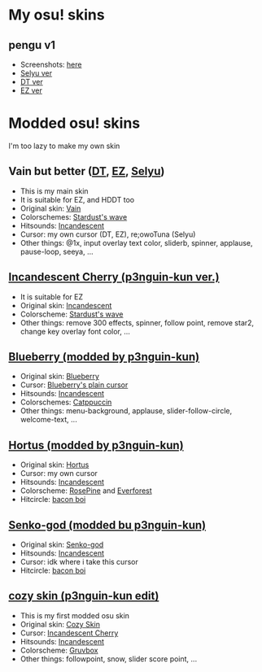 # My osu! skins
## pengu v1
- Screenshots: [here](https://imgur.com/a/lgaOy7v)
- [Selyu ver](https://files.catbox.moe/bzt31b.osk)
- [DT ver](https://files.catbox.moe/7b77zr.osk)
- [EZ ver](https://files.catbox.moe/zroua6.osk)

# Modded osu! skins
I'm too lazy to make my own skin

## Vain but better ([DT](https://files.catbox.moe/8p93i1.osk), [EZ](https://files.catbox.moe/n332f5.osk), [Selyu](https://files.catbox.moe/kz2qjy.osk))
- This is my main skin
- It is suitable for EZ, and HDDT too
- Original skin: [Vain](https://osu.ppy.sh/community/forums/topics/1872336)
- Colorschemes: [Stardust's wave](https://github.com/Stardust-kyun/dotfiles)
- Hitsounds: [Incandescent](https://osu.ppy.sh/community/forums/topics/537156)
- Cursor: my own cursor (DT, EZ), re;owoTuna (Selyu)
- Other things: @1x, input overlay text color, sliderb, spinner, applause, pause-loop, seeya, ...

## [Incandescent Cherry (p3nguin-kun ver.)](https://files.catbox.moe/ts69f1.osk)
- It is suitable for EZ
- Original skin: [Incandescent](https://osu.ppy.sh/community/forums/topics/537156)
- Colorscheme: [Stardust's wave](https://github.com/Stardust-kyun/dotfiles)
- Other things: remove 300 effects, spinner, follow point, remove star2, change key overlay font color, ...

## [Blueberry (modded by p3nguin-kun)](https://files.catbox.moe/mlxjuz.osk)
- Original skin: [Blueberry](https://osu.ppy.sh/community/forums/topics/588355)
- Cursor: [Blueberry's plain cursor](https://osu.ppy.sh/community/forums/topics/588355)
- Hitsounds: [Incandescent](https://osu.ppy.sh/community/forums/topics/537156)
- Colorschemes: [Catppuccin](https://github.com/catppuccin/catppuccin)
- Other things: menu-background, applause, slider-follow-circle, welcome-text, ...

## [Hortus (modded by p3nguin-kun)](https://files.catbox.moe/pwwcy2.osk)
- Original skin: [Hortus](https://osu.ppy.sh/community/forums/topics/1621380)
- Cursor: my own cursor
- Hitsounds: [Incandescent](https://osu.ppy.sh/community/forums/topics/537156)
- Colorscheme: [RosePine](https://rosepinetheme.com/) and [Everforest](https://github.com/sainnhe/everforest)
- Hitcircle: [bacon boi](https://skins.osuck.net/skins/1648)

## [Senko-god (modded bu p3nguin-kun)](https://files.catbox.moe/p7k817.osk)
- Original skin: [Senko-god](https://osuskins.net/skin/BxXfk3f)
- Hitsounds: [Incandescent](https://osu.ppy.sh/community/forums/topics/537156)
- Cursor: idk where i take this cursor
- Hitcircle: [bacon boi](https://skins.osuck.net/skins/1648)

## [cozy skin (p3nguin-kun edit)](https://files.catbox.moe/1tc25d.osk)
- This is my first modded osu skin
- Original skin: [Cozy Skin](https://old.reddit.com/r/OsuSkins/comments/f3we0w/cozy_skin_hdsd_169_std/)
- Cursor: [Incandescent Cherry](https://osu.ppy.sh/community/forums/topics/537156)
- Hitsounds: [Incandescent](https://osu.ppy.sh/community/forums/topics/537156)
- Colorscheme: [Gruvbox](https://github.com/morhetz/gruvbox)
- Other things: followpoint, snow, slider score point, ...
